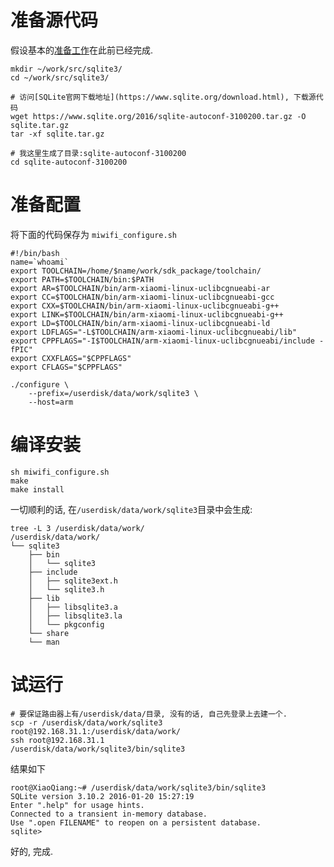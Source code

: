 # 准备源代码
假设基本的[准备工作](/miwifi-readme/)在此前已经完成.

    mkdir ~/work/src/sqlite3/
    cd ~/work/src/sqlite3/

    # 访问[SQLite官网下载地址](https://www.sqlite.org/download.html), 下载源代码
    wget https://www.sqlite.org/2016/sqlite-autoconf-3100200.tar.gz -O sqlite.tar.gz
    tar -xf sqlite.tar.gz

    # 我这里生成了目录:sqlite-autoconf-3100200
    cd sqlite-autoconf-3100200

# 准备配置
将下面的代码保存为 `miwifi_configure.sh`

    #!/bin/bash
    name=`whoami`
    export TOOLCHAIN=/home/$name/work/sdk_package/toolchain/
    export PATH=$TOOLCHAIN/bin:$PATH
    export AR=$TOOLCHAIN/bin/arm-xiaomi-linux-uclibcgnueabi-ar
    export CC=$TOOLCHAIN/bin/arm-xiaomi-linux-uclibcgnueabi-gcc
    export CXX=$TOOLCHAIN/bin/arm-xiaomi-linux-uclibcgnueabi-g++
    export LINK=$TOOLCHAIN/bin/arm-xiaomi-linux-uclibcgnueabi-g++
    export LD=$TOOLCHAIN/bin/arm-xiaomi-linux-uclibcgnueabi-ld
    export LDFLAGS="-L$TOOLCHAIN/arm-xiaomi-linux-uclibcgnueabi/lib"
    export CPPFLAGS="-I$TOOLCHAIN/arm-xiaomi-linux-uclibcgnueabi/include -fPIC"
    export CXXFLAGS="$CPPFLAGS"
    export CFLAGS="$CPPFLAGS"

    ./configure \
        --prefix=/userdisk/data/work/sqlite3 \
        --host=arm

# 编译安装

    sh miwifi_configure.sh
    make
    make install

一切顺利的话, 在`/userdisk/data/work/sqlite3`目录中会生成:

    tree -L 3 /userdisk/data/work/
    /userdisk/data/work/
    └── sqlite3
        ├── bin
        │   └── sqlite3
        ├── include
        │   ├── sqlite3ext.h
        │   └── sqlite3.h
        ├── lib
        │   ├── libsqlite3.a
        │   ├── libsqlite3.la
        │   └── pkgconfig
        └── share
        └── man

# 试运行

    # 要保证路由器上有/userdisk/data/目录, 没有的话, 自己先登录上去建一个.
    scp -r /userdisk/data/work/sqlite3 root@192.168.31.1:/userdisk/data/work/
    ssh root@192.168.31.1
    /userdisk/data/work/sqlite3/bin/sqlite3

结果如下

    root@XiaoQiang:~# /userdisk/data/work/sqlite3/bin/sqlite3 
    SQLite version 3.10.2 2016-01-20 15:27:19
    Enter ".help" for usage hints.
    Connected to a transient in-memory database.
    Use ".open FILENAME" to reopen on a persistent database.
    sqlite>

好的, 完成.
